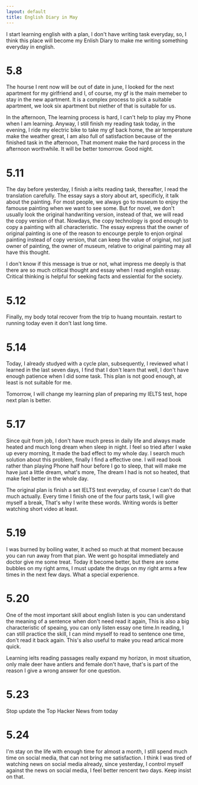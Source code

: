 ```yaml
---
layout: default
title: English Diary in May
---
```


I start learning english with a plan, I don't have writing task everyday, so, I think this place will become my Enlish Diary to make me writing something everyday in english.

# 5.8
The hourse I rent now will be out of date in june, I looked for the next apartment for my girlfriend and I, of course, my gf is the main memeber to stay in the new apartment. It is a complex process to pick a suitable apartment, we look six apartment but niether of that is suitable for us.

In the afternoon, The learning process is hard, I can't help to play my Phone when I am learning. Anyway, I still finish my reading task today, in the evening, I ride my electric bike to take my gf back home, the air temperature make the weather great, I am also full of satisfaction because of the finished task in the afternoon, That moment make the hard process in the afternoon worthwhile. It will be better tomorrow. Good night.

# 5.11
The day before yesterday, I finish a ielts reading task, thereafter, I read the translation carefully. The essay says a story about art, specificly, it talk about the painting. For most people, we always go to museum to enjoy the famouse painting when we want to see some. But for novel, we don't usually look the original handwriting version, instead of that, we will read the copy version of that. Nowdays, the copy technology is good enough to copy a painting with all characteristic. The essay express that the owner of original painting is one of the reason to encourge perple to enjon orginal painting instead of copy version, that can keep the value of original, not just owner of painting, the owner of museum, relative to original painting may all have this thought. 

I don't know if this message is true or not, what impress me deeply is that there are so much critical thought and essay when I read english essay. Critical thinking is helpful for seeking facts and essiential for the society.

# 5.12
Finally, my body total recover from the trip to huang mountain. restart to running today even it don't last long time.

# 5.14
Today, I already studyed with a cycle plan, subsequently, I reviewed what I learned in the last seven days, I find that I don't learn that well, I don't have enough patience when I did some task. This plan is not good enough, at least is not suitable for me.

Tomorrow, I will change my learning plan of preparing my IELTS test, hope next plan is better.

# 5.17
Since quit from job, I don't have much press in daily life and always made heated and much long dream when sleep in night. I feel so tried after I wake up every morning, It made the bad effect to my whole day. I search much solution about this problem, finally I find a effective one. I will read book rather than playing Phone half hour before I go to sleep, that will make me have just a little dream, what's more, The dream I had is not so heated, that make feel better in the whole day.

The original plan is finish a set IELTS test everyday, of course I can't do that much actually. Every time I finish one of the four parts task, I will give myself a break, That's why I write these words. Writing words is better watching short video at least.

# 5.19 
I was burned by boiling water, it ached so much at that moment because you can run away from that pian. We went go hospital immediately and doctor give me some treat. Today it become better, but there are some bubbles on my right arms, I must update the drugs on my right arms a few times in the next few days. What a special experience.

# 5.20
One of the most important skill about english listen is you can understand the meaning of a sentence when don't need read it again, This is also a big characteristic of speaing, you can only listen essay one time.In reading, I can still practice the skill, I can mind myself to read to sentence one time, don't read it back again. This's also useful to make you read artical more quick.

Learning ielts reading passages really expand my horizon, in most situation, only male deer have antlers and female don't have, that's is part of the reason I give a wrong answer for one question.

# 5.23
Stop update the Top Hacker News from today

# 5.24
I'm stay on the life with enough time for almost a month, I still spend much time on social media, that can not bring me satisfaction. I think I was tired of watching news on social media already, since yesterday, I control myself against the news on social media, I feel better rencent two days. Keep insist on that.